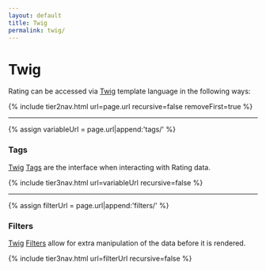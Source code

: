 ```yaml
---
layout: default
title: Twig
permalink: twig/
---
```


# Twig

Rating can be accessed via [Twig][] template language in the following ways:

{% include tier2nav.html url=page.url recursive=false removeFirst=true %}

--- 

{% assign variableUrl = page.url|append:'tags/' %}
### Tags

[Twig][] [Tags][] are the interface when interacting with Rating data.  

{% include tier3nav.html url=variableUrl recursive=false %}

---

{% assign filterUrl = page.url|append:'filters/' %}
### Filters

[Twig][] [Filters][] allow for extra manipulation of the data before it is rendered.

{% include tier3nav.html url=filterUrl recursive=false %}

[Twig]: http://twig.sensiolabs.org/ "Twig is a modern template engine for PHP"
[Tags]: http://twig.sensiolabs.org/doc/tags/index.html "Twig Tags"
[Filters]: http://twig.sensiolabs.org/doc/filters/index.html "Twig Filters"
